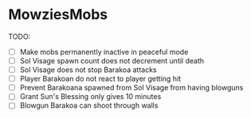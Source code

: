 # MowziesMobs #
TODO:  
* [ ] Make mobs permanently inactive in peaceful mode
* [ ] Sol Visage spawn count does not decrement until death
* [ ] Sol Visage does not stop Barakoa attacks
* [ ] Player Barakoan do not react to player getting hit
* [ ] Prevent Barakoana spawned from Sol Visage from having blowguns
* [ ] Grant Sun's Blessing only gives 10 minutes
* [ ] Blowgun Barakoa can shoot through walls
